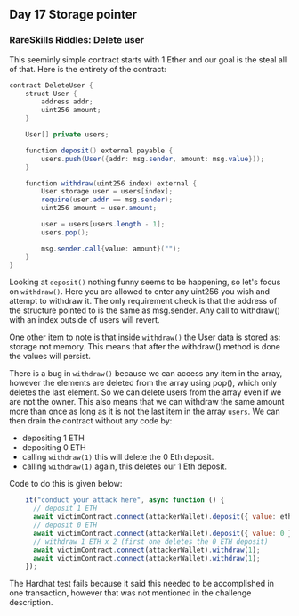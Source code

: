 
## Day 17 Storage pointer

### RareSkills Riddles: Delete user

This seeminly simple contract starts with 1 Ether and our goal is the steal all of that.  Here is the entirety of the contract: 

```Java
contract DeleteUser {
    struct User {
        address addr;
        uint256 amount;
    }

    User[] private users;

    function deposit() external payable {
        users.push(User({addr: msg.sender, amount: msg.value}));
    }

    function withdraw(uint256 index) external {
        User storage user = users[index];
        require(user.addr == msg.sender);
        uint256 amount = user.amount;

        user = users[users.length - 1];
        users.pop();

        msg.sender.call{value: amount}("");
    }
}
```

Looking at ```deposit()``` nothing funny seems to be happening, so let's focus on ```withdraw()```.  Here you are allowed to enter any uint256 you wish and attempt to withdraw it.  The only requirement check is that the address of the structure pointed to is the same as msg.sender.  Any call to withdraw() with an index outside of users will revert.  

One other item to note is that inside ```withdraw()``` the User data is stored as: storage not memory.  This means that after the withdraw() method is done the values will persist.  

There is a bug in ```withdraw()``` because we can access any item in the array, however the elements are deleted from the array using pop(), which only deletes the last element.  So we can delete users from the array even if we are not the owner.  This also means that we can withdraw the same amount more than once as long as it is not the last item in the array ```users```.  We can then drain the contract without any code by: 

- depositing 1 ETH
- depositing 0 ETH
- calling ```withdraw(1)``` this will delete the 0 Eth deposit.  
- calling ```withdraw(1)``` again, this deletes our 1 Eth deposit.  

Code to do this is given below: 

```Javascript
    it("conduct your attack here", async function () {
      // deposit 1 ETH
      await victimContract.connect(attackerWallet).deposit({ value: ethers.utils.parseEther("1") });
      // deposit 0 ETH
      await victimContract.connect(attackerWallet).deposit({ value: 0 });
      // withdraw 1 ETH x 2 (first one deletes the 0 ETH deposit)
      await victimContract.connect(attackerWallet).withdraw(1);
      await victimContract.connect(attackerWallet).withdraw(1);
    });
```

The Hardhat test fails because it said this needed to be accomplished in one transaction, however that was not mentioned in the challenge description.  